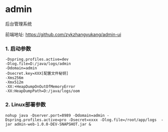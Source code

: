 # admin

后台管理系统

前端地址: https://github.com/zykzhangyukang/admin-ui

### 1. 启动参数

```
-Dspring.profiles.active=dev
-Dlog.file=D:/java/logs/admin
-Ddomain=admin
-Dsecret.key=XXX[配置文件秘钥]
-Xms256m
-Xmx512m
-XX:+HeapDumpOnOutOfMemoryError
-XX:HeapDumpPath=D:/java/logs/oom
```

### 2. Linux部署参数

```shell script
nohup java -Dserver.port=8989 -Ddomain=admin -Dspring.profiles.active=pro -Dsecret=xxxx -Dlog.file=/root/app/logs  -jar admin-web-1.0.0-DEV-SNAPSHOT.jar &
```